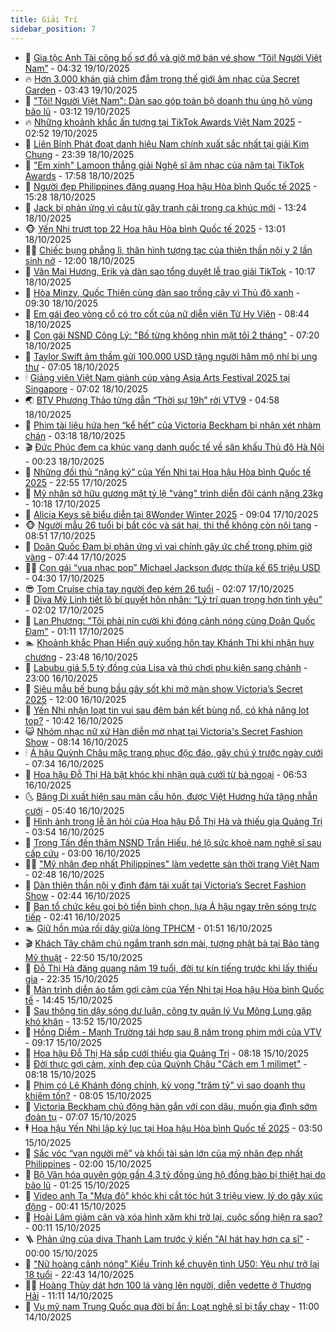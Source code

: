 ```yaml
---
title: Giải Trí
sidebar_position: 7
---
```


<!-- dantri-giai-tri:START -->
- 🤩 [Gia tộc Anh Tài công bố sơ đồ và giờ mở bán vé show “Tôi! Người Việt Nam”](https://dantri.com.vn/giai-tri/gia-toc-anh-tai-cong-bo-so-do-va-gio-mo-ban-ve-show-toi-nguoi-viet-nam-20251019111514489.htm) - 04:32 19/10/2025
- 🔥 [Hơn 3.000 khán giả chìm đắm trong thế giới âm nhạc của Secret Garden](https://dantri.com.vn/giai-tri/hon-3000-khan-gia-chim-dam-trong-the-gioi-am-nhac-cua-secret-garden-20251019102133414.htm) - 03:43 19/10/2025
- 🚀 [&quot;Tôi! Người Việt Nam&quot;: Dàn sao góp toàn bộ doanh thu ủng hộ vùng bão lũ](https://dantri.com.vn/giai-tri/toi-nguoi-viet-nam-dan-sao-gop-toan-bo-doanh-thu-ung-ho-vung-bao-lu-20251019092442351.htm) - 03:12 19/10/2025
- 🔥 [Những khoảnh khắc ấn tượng tại TikTok Awards Việt Nam 2025](https://dantri.com.vn/giai-tri/nhung-khoanh-khac-an-tuong-tai-tiktok-awards-viet-nam-2025-20251019070637732.htm) - 02:52 19/10/2025
- 🌈 [Liên Bỉnh Phát đoạt danh hiệu Nam chính xuất sắc nhất tại giải Kim Chung](https://dantri.com.vn/giai-tri/lien-binh-phat-doat-danh-hieu-nam-chinh-xuat-sac-nhat-tai-giai-kim-chung-20251019011534251.htm) - 23:39 18/10/2025
- 📝 [&quot;Em xinh&quot; Lamoon thắng giải Nghệ sĩ âm nhạc của năm tại TikTok Awards](https://dantri.com.vn/giai-tri/em-xinh-lamoon-thang-giai-nghe-si-am-nhac-cua-nam-tai-tiktok-awards-20251018233854370.htm) - 17:58 18/10/2025
- 💪 [Người đẹp Philippines đăng quang Hoa hậu Hòa bình Quốc tế 2025](https://dantri.com.vn/giai-tri/nguoi-dep-philippines-dang-quang-hoa-hau-hoa-binh-quoc-te-2025-20251018204945195.htm) - 15:28 18/10/2025
- 🤡 [Jack bị phản ứng vì câu từ gây tranh cãi trong ca khúc mới](https://dantri.com.vn/giai-tri/jack-bi-phan-ung-vi-cau-tu-gay-tranh-cai-trong-ca-khuc-moi-20251018191810193.htm) - 13:24 18/10/2025
- 🐵 [Yến Nhi trượt top 22 Hoa hậu Hòa bình Quốc tế 2025](https://dantri.com.vn/giai-tri/yen-nhi-truot-top-22-hoa-hau-hoa-binh-quoc-te-2025-20251018191700865.htm) - 13:01 18/10/2025
- 🧑‍🏫 [Chiếc bụng phẳng lì, thân hình tượng tạc của thiên thần nội y 2 lần sinh nở](https://dantri.com.vn/giai-tri/chiec-bung-phang-li-than-hinh-tuong-tac-cua-thien-than-noi-y-2-lan-sinh-no-20251017122234157.htm) - 12:00 18/10/2025
- 💂 [Văn Mai Hương, Erik và dàn sao tổng duyệt lễ trao giải TikTok](https://dantri.com.vn/giai-tri/van-mai-huong-erik-va-dan-sao-tong-duyet-le-trao-giai-tiktok-20251018160245424.htm) - 10:17 18/10/2025
- 🤠 [Hòa Minzy, Quốc Thiên cùng dàn sao trồng cây vì Thủ đô xanh](https://dantri.com.vn/giai-tri/hoa-minzy-quoc-thien-cung-dan-sao-trong-cay-vi-thu-do-xanh-20251018145135374.htm) - 09:30 18/10/2025
- 🫶 [Em gái đeo vòng cổ có tro cốt của nữ diễn viên Từ Hy Viên](https://dantri.com.vn/giai-tri/em-gai-deo-vong-co-co-tro-cot-cua-nu-dien-vien-tu-hy-vien-20251018145211751.htm) - 08:44 18/10/2025
- 🦏 [Con gái NSND Công Lý: &quot;Bố từng không nhìn mặt tôi 2 tháng&quot;](https://dantri.com.vn/giai-tri/con-gai-nsnd-cong-ly-bo-tung-khong-nhin-mat-toi-2-thang-20251018093404619.htm) - 07:20 18/10/2025
- 🧰 [Taylor Swift âm thầm gửi 100.000 USD tặng người hâm mộ nhí bị ung thư](https://dantri.com.vn/giai-tri/taylor-swift-am-tham-gui-100000-usd-tang-nguoi-ham-mo-nhi-bi-ung-thu-20251018132640710.htm) - 07:05 18/10/2025
- 🕯 [Giảng viên Việt Nam giành cúp vàng Asia Arts Festival 2025 tại Singapore](https://dantri.com.vn/giai-tri/giang-vien-viet-nam-gianh-cup-vang-asia-arts-festival-2025-tai-singapore-20251018104958675.htm) - 07:02 18/10/2025
- 🌏 [BTV Phương Thảo từng dẫn “Thời sự 19h” rời VTV9](https://dantri.com.vn/giai-tri/btv-phuong-thao-tung-dan-thoi-su-19h-roi-vtv9-20251018113503660.htm) - 04:58 18/10/2025
- 🌈 [Phim tài liệu hứa hẹn “kể hết” của Victoria Beckham bị nhận xét nhàm chán](https://dantri.com.vn/giai-tri/phim-tai-lieu-hua-hen-ke-het-cua-victoria-beckham-bi-nhan-xet-nham-chan-20251018090357500.htm) - 03:18 18/10/2025
- 🎬 [Đức Phúc đem ca khúc vang danh quốc tế về sân khấu Thủ đô Hà Nội](https://dantri.com.vn/giai-tri/duc-phuc-dem-ca-khuc-vang-danh-quoc-te-ve-san-khau-thu-do-ha-noi-20251017184437318.htm) - 00:23 18/10/2025
- 👀 [Những đối thủ “nặng ký” của Yến Nhi tại Hoa hậu Hòa bình Quốc tế 2025](https://dantri.com.vn/giai-tri/nhung-doi-thu-nang-ky-cua-yen-nhi-tai-hoa-hau-hoa-binh-quoc-te-2025-20251017204832453.htm) - 22:55 17/10/2025
- 🧰 [Mỹ nhân sở hữu gương mặt tỷ lệ &quot;vàng&quot; trình diễn đôi cánh nặng 23kg](https://dantri.com.vn/giai-tri/my-nhan-so-huu-guong-mat-ty-le-vang-trinh-dien-doi-canh-nang-23kg-20251016202428432.htm) - 10:18 17/10/2025
- 🧰 [Alicia Keys sẽ biểu diễn tại 8Wonder Winter 2025](https://dantri.com.vn/giai-tri/alicia-keys-se-bieu-dien-tai-8wonder-winter-2025-20251017155909896.htm) - 09:04 17/10/2025
- 🐵 [Người mẫu 26 tuổi bị bắt cóc và sát hại, thi thể không còn nội tạng](https://dantri.com.vn/giai-tri/nguoi-mau-26-tuoi-bi-bat-coc-va-sat-hai-thi-the-khong-con-noi-tang-20251017150513038.htm) - 08:51 17/10/2025
- 🐘 [Doãn Quốc Đam bị phản ứng vì vai chính gây ức chế trong phim giờ vàng](https://dantri.com.vn/giai-tri/doan-quoc-dam-bi-phan-ung-vi-vai-chinh-gay-uc-che-trong-phim-gio-vang-20251017132929166.htm) - 07:44 17/10/2025
- 🧑‍💻 [Con gái “vua nhạc pop” Michael Jackson được thừa kế 65 triệu USD](https://dantri.com.vn/giai-tri/con-gai-vua-nhac-pop-michael-jackson-duoc-thua-ke-65-trieu-usd-20251017104600594.htm) - 04:30 17/10/2025
- 😎 [Tom Cruise chia tay người đẹp kém 26 tuổi](https://dantri.com.vn/giai-tri/tom-cruise-chia-tay-nguoi-dep-kem-26-tuoi-20251017082838990.htm) - 02:07 17/10/2025
- 🧰 [Diva Mỹ Linh tiết lộ bí quyết hôn nhân: “Lý trí quan trọng hơn tình yêu”](https://dantri.com.vn/giai-tri/diva-my-linh-tiet-lo-bi-quyet-hon-nhan-ly-tri-quan-trong-hon-tinh-yeu-20251017075346096.htm) - 02:02 17/10/2025
- 🧰 [Lan Phương: &quot;Tôi phải nín cười khi đóng cảnh nóng cùng Doãn Quốc Đam&quot;](https://dantri.com.vn/giai-tri/lan-phuong-toi-phai-nin-cuoi-khi-dong-canh-nong-cung-doan-quoc-dam-20251017003443441.htm) - 01:11 17/10/2025
- 🏊 [Khoảnh khắc Phan Hiển quỳ xuống hôn tay Khánh Thi khi nhận huy chương](https://dantri.com.vn/giai-tri/khoanh-khac-phan-hien-quy-xuong-hon-tay-khanh-thi-khi-nhan-huy-chuong-20251016212239921.htm) - 23:48 16/10/2025
- 🌋 [Labubu giá 5,5 tỷ đồng của Lisa và thú chơi phụ kiện sang chảnh](https://dantri.com.vn/giai-tri/labubu-gia-55-ty-dong-cua-lisa-va-thu-choi-phu-kien-sang-chanh-20251015140138843.htm) - 23:00 16/10/2025
- 🔭 [Siêu mẫu bế bụng bầu gây sốt khi mở màn show Victoria’s Secret 2025](https://dantri.com.vn/giai-tri/sieu-mau-be-bung-bau-gay-sot-khi-mo-man-show-victorias-secret-2025-20251016112103404.htm) - 12:00 16/10/2025
- 📝 [Yến Nhi nhận loạt tin vui sau đêm bán kết bùng nổ, có khả năng lọt top?](https://dantri.com.vn/giai-tri/yen-nhi-nhan-loat-tin-vui-sau-dem-ban-ket-bung-no-co-kha-nang-lot-top-20251016160904590.htm) - 10:42 16/10/2025
- 😺 [Nhóm nhạc nữ xứ Hàn diễn mờ nhạt tại Victoria&#39;s Secret Fashion Show](https://dantri.com.vn/giai-tri/nhom-nhac-nu-xu-han-dien-mo-nhat-tai-victorias-secret-fashion-show-20251016123024042.htm) - 08:14 16/10/2025
- 🕯 [Á hậu Quỳnh Châu mặc trang phục độc đáo, gây chú ý trước ngày cưới](https://dantri.com.vn/giai-tri/a-hau-quynh-chau-mac-trang-phuc-doc-dao-gay-chu-y-truoc-ngay-cuoi-20251016132559458.htm) - 07:34 16/10/2025
- 🦄 [Hoa hậu Đỗ Thị Hà bật khóc khi nhận quà cưới từ bà ngoại](https://dantri.com.vn/giai-tri/hoa-hau-do-thi-ha-bat-khoc-khi-nhan-qua-cuoi-tu-ba-ngoai-20251016113448528.htm) - 06:53 16/10/2025
- 🌜 [Băng Di xuất hiện sau màn cầu hôn, được Việt Hương hứa tặng nhẫn cưới](https://dantri.com.vn/giai-tri/bang-di-xuat-hien-sau-man-cau-hon-duoc-viet-huong-hua-tang-nhan-cuoi-20251016110236496.htm) - 05:40 16/10/2025
- 👹 [Hình ảnh trong lễ ăn hỏi của Hoa hậu Đỗ Thị Hà và thiếu gia Quảng Trị](https://dantri.com.vn/giai-tri/hinh-anh-trong-le-an-hoi-cua-hoa-hau-do-thi-ha-va-thieu-gia-quang-tri-20251016103847107.htm) - 03:54 16/10/2025
- 🚀 [Trọng Tấn đến thăm NSND Trần Hiếu, hé lộ sức khoẻ nam nghệ sĩ sau cấp cứu](https://dantri.com.vn/giai-tri/trong-tan-den-tham-nsnd-tran-hieu-he-lo-suc-khoe-nam-nghe-si-sau-cap-cuu-20251015231023182.htm) - 03:00 16/10/2025
- 🧑‍💻 [&quot;Mỹ nhân đẹp nhất Philippines&quot; làm vedette sàn thời trang Việt Nam](https://dantri.com.vn/giai-tri/my-nhan-dep-nhat-philippines-lam-vedette-san-thoi-trang-viet-nam-20251016084835105.htm) - 02:48 16/10/2025
- 🦩 [Dàn thiên thần nội y đình đám tái xuất tại Victoria’s Secret Fashion Show](https://dantri.com.vn/giai-tri/dan-thien-than-noi-y-dinh-dam-tai-xuat-tai-victorias-secret-fashion-show-20251016093655982.htm) - 02:44 16/10/2025
- 💫 [Ban tổ chức kêu gọi bỏ tiền bình chọn, lựa Á hậu ngay trên sóng trực tiếp](https://dantri.com.vn/giai-tri/ban-to-chuc-keu-goi-bo-tien-binh-chon-lua-a-hau-ngay-tren-song-truc-tiep-20251016083901459.htm) - 02:41 16/10/2025
- 🏊 [Giữ hồn múa rối dây giữa lòng TPHCM](https://dantri.com.vn/giai-tri/giu-hon-mua-roi-day-giua-long-tphcm-20251014222045127.htm) - 01:51 16/10/2025
- 🎬 [Khách Tây chăm chú ngắm tranh sơn mài, tượng phật bà tại Bảo tàng Mỹ thuật](https://dantri.com.vn/giai-tri/khach-tay-cham-chu-ngam-tranh-son-mai-tuong-phat-ba-tai-bao-tang-my-thuat-20251015030936882.htm) - 22:50 15/10/2025
- 💃 [Đỗ Thị Hà đăng quang năm 19 tuổi, đời tư kín tiếng trước khi lấy thiếu gia](https://dantri.com.vn/giai-tri/do-thi-ha-dang-quang-nam-19-tuoi-doi-tu-kin-tieng-truoc-khi-lay-thieu-gia-20251015182748931.htm) - 22:35 15/10/2025
- 🌊 [Màn trình diễn áo tắm gợi cảm của Yến Nhi tại Hoa hậu Hòa bình Quốc tế](https://dantri.com.vn/giai-tri/man-trinh-dien-ao-tam-goi-cam-cua-yen-nhi-tai-hoa-hau-hoa-binh-quoc-te-20251015212558918.htm) - 14:45 15/10/2025
- 🧰 [Sau thông tin dậy sóng dư luận, công ty quản lý Vu Mông Lung gặp khó khăn](https://dantri.com.vn/giai-tri/sau-thong-tin-day-song-du-luan-cong-ty-quan-ly-vu-mong-lung-gap-kho-khan-20251015130051768.htm) - 13:52 15/10/2025
- 🦣 [Hồng Diễm - Mạnh Trường tái hợp sau 8 năm trong phim mới của VTV](https://dantri.com.vn/giai-tri/hong-diem-manh-truong-tai-hop-sau-8-nam-trong-phim-moi-cua-vtv-20251015154902552.htm) - 09:17 15/10/2025
- 🥷 [Hoa hậu Đỗ Thị Hà sắp cưới thiếu gia Quảng Trị](https://dantri.com.vn/giai-tri/hoa-hau-do-thi-ha-sap-cuoi-thieu-gia-quang-tri-20251015142412507.htm) - 08:18 15/10/2025
- 🦏 [Đời thực gợi cảm, xinh đẹp của Quỳnh Châu &quot;Cách em 1 milimet&quot;](https://dantri.com.vn/giai-tri/doi-thuc-goi-cam-xinh-dep-cua-quynh-chau-cach-em-1-milimet-20251015142623237.htm) - 08:18 15/10/2025
- 🫶 [Phim có Lê Khánh đóng chính, kỳ vọng &quot;trăm tỷ&quot; vì sao doanh thu khiêm tốn?](https://dantri.com.vn/giai-tri/phim-co-le-khanh-dong-chinh-ky-vong-tram-ty-vi-sao-doanh-thu-khiem-ton-20251013150511112.htm) - 08:05 15/10/2025
- 💼 [Victoria Beckham chủ động hàn gắn với con dâu, muốn gia đình sớm đoàn tụ](https://dantri.com.vn/giai-tri/victoria-beckham-chu-dong-han-gan-voi-con-dau-muon-gia-dinh-som-doan-tu-20251015105247189.htm) - 07:07 15/10/2025
- 🕴 [Hoa hậu Yến Nhi lập kỷ lục tại Hoa hậu Hòa bình Quốc tế 2025](https://dantri.com.vn/giai-tri/hoa-hau-yen-nhi-lap-ky-luc-tai-hoa-hau-hoa-binh-quoc-te-2025-20251015095824358.htm) - 03:50 15/10/2025
- 🐲 [Sắc vóc “vạn người mê” và khối tài sản lớn của mỹ nhân đẹp nhất Philippines](https://dantri.com.vn/giai-tri/sac-voc-van-nguoi-me-va-khoi-tai-san-lon-cua-my-nhan-dep-nhat-philippines-20251014210131620.htm) - 02:00 15/10/2025
- 🐘 [Bộ Văn hóa quyên góp gần 4,3 tỷ đồng ủng hộ đồng bào bị thiệt hại do bão lũ](https://dantri.com.vn/giai-tri/bo-van-hoa-quyen-gop-gan-43-ty-dong-ung-ho-dong-bao-bi-thiet-hai-do-bao-lu-20251015081054462.htm) - 01:25 15/10/2025
- 🤭 [Video anh Tạ &quot;Mưa đỏ&quot; khóc khi cắt tóc hút 3 triệu view, lý do gây xúc động](https://dantri.com.vn/giai-tri/video-anh-ta-mua-do-khoc-khi-cat-toc-hut-3-trieu-view-ly-do-gay-xuc-dong-20251014234956064.htm) - 00:41 15/10/2025
- 💯 [Hoài Lâm giảm cân và xóa hình xăm khi trở lại, cuộc sống hiện ra sao?](https://dantri.com.vn/giai-tri/hoai-lam-giam-can-va-xoa-hinh-xam-khi-tro-lai-cuoc-song-hien-ra-sao-20251014210502690.htm) - 00:11 15/10/2025
- 🪜 [Phản ứng của diva Thanh Lam trước ý kiến &quot;AI hát hay hơn ca sĩ&quot;](https://dantri.com.vn/giai-tri/phan-ung-cua-diva-thanh-lam-truoc-y-kien-ai-hat-hay-hon-ca-si-20251014184529947.htm) - 00:00 15/10/2025
- 👹 [&quot;Nữ hoàng cảnh nóng&quot; Kiều Trinh kể chuyện tình U50: Yêu như trở lại 18 tuổi](https://dantri.com.vn/giai-tri/nu-hoang-canh-nong-kieu-trinh-ke-chuyen-tinh-u50-yeu-nhu-tro-lai-18-tuoi-20251011091008255.htm) - 22:43 14/10/2025
- 🧑‍🏫 [Hoàng Thùy dát hơn 100 lá vàng lên người, diễn vedette ở Thượng Hải](https://dantri.com.vn/giai-tri/hoang-thuy-dat-hon-100-la-vang-len-nguoi-dien-vedette-o-thuong-hai-20251014165145588.htm) - 11:11 14/10/2025
- 🐘 [Vụ mỹ nam Trung Quốc qua đời bí ẩn: Loạt nghệ sĩ bị tẩy chay](https://dantri.com.vn/giai-tri/vu-my-nam-trung-quoc-qua-doi-bi-an-loat-nghe-si-bi-tay-chay-20251014135430083.htm) - 11:00 14/10/2025<!-- dantri-giai-tri:END -->
